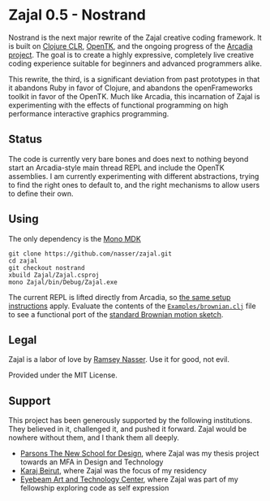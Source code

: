 Zajal 0.5 - Nostrand
====================
Nostrand is the next major rewrite of the Zajal creative coding framework. It is built on [Clojure CLR](https://github.com/clojure/clojure-clr), [OpenTK](http://www.opentk.com/), and the ongoing progress of the [Arcadia project](https://github.com/arcadia-unity/arcadia). The goal is to create a highly expressive, completely live creative coding experience suitable for beginners and advanced programmers alike.

This rewrite, the third, is a significant deviation from past prototypes in that it abandons Ruby in favor of Clojure, and abandons the openFrameworks toolkit in favor of the OpenTK. Much like Arcadia, this incarnation of Zajal is experimenting with the effects of functional programming on high performance interactive graphics programming.

Status
------
The code is currently very bare bones and does next to nothing beyond start an Arcadia-style main thread REPL and include the OpenTK assemblies. I am currently experimenting with different abstractions, trying to find the right ones to default to, and the right mechanisms to allow users to define their own.

Using
-----
The only dependency is the [Mono MDK](http://www.mono-project.com/download/)

    git clone https://github.com/nasser/zajal.git
    cd zajal
    git checkout nostrand
    xbuild Zajal/Zajal.csproj
    mono Zajal/bin/Debug/Zajal.exe

The current REPL is lifted directly from Arcadia, so [the same setup instructions](https://github.com/arcadia-unity/arcadia/wiki/Editor-support) apply. Evaluate the contents of the [`Examples/brownian.clj`](https://github.com/nasser/zajal/blob/nostrand/Examples/brownian.clj) file to see a functional port of the [standard Brownian motion sketch](https://processing.org/examples/brownian.html).

Legal
-----
Zajal is a labor of love by [Ramsey Nasser](http://nas.sr/). Use it for good, not evil.

Provided under the MIT License.

Support
-------
This project has been generously supported by the following institutions. They believed in it, challenged it, and pushed it forward. Zajal would be nowhere without them, and I thank them all deeply.

- [Parsons The New School for Design](http://amt.parsons.edu/), where Zajal was my thesis project towards an MFA in Design and Technology
- [Karaj Beirut](http://www.karajbeirut.org/), where Zajal was the focus of my residency
- [Eyebeam Art and Technology Center](http://eyebeam.org/), where Zajal was part of my fellowship exploring code as self expression
